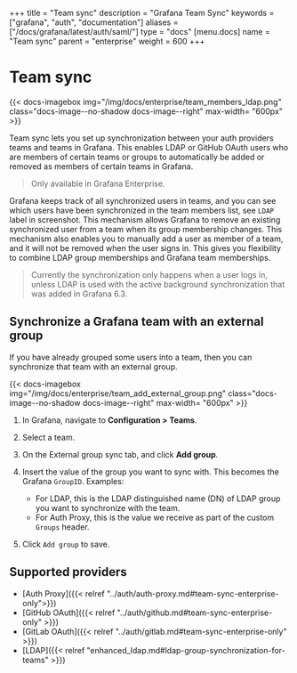 +++
title = "Team sync"
description = "Grafana Team Sync"
keywords = ["grafana", "auth", "documentation"]
aliases = ["/docs/grafana/latest/auth/saml/"]
type = "docs"
[menu.docs]
name = "Team sync"
parent = "enterprise"
weight = 600
+++

# Team sync

{{< docs-imagebox img="/img/docs/enterprise/team_members_ldap.png" class="docs-image--no-shadow docs-image--right" max-width= "600px" >}}

Team sync lets you set up synchronization between your auth providers teams and teams in Grafana. This enables LDAP or GitHub OAuth users who are members
of certain teams or groups to automatically be added or removed as members of certain teams in Grafana.

> Only available in Grafana Enterprise.

Grafana keeps track of all synchronized users in teams, and you can see which users have been synchronized in the team members list, see `LDAP` label in screenshot.
This mechanism allows Grafana to remove an existing synchronized user from a team when its group membership changes. This mechanism also enables you to manually add a user as member of a team, and it will not be removed when the user signs in. This gives you flexibility to combine LDAP group memberships and Grafana team memberships.

> Currently the synchronization only happens when a user logs in, unless LDAP is used with the active background synchronization that was added in Grafana 6.3.

<div class="clearfix"></div>

## Synchronize a Grafana team with an external group

If you have already grouped some users into a team, then you can synchronize that team with an external group.

{{< docs-imagebox img="/img/docs/enterprise/team_add_external_group.png" class="docs-image--no-shadow docs-image--right" max-width= "600px" >}}

1. In Grafana, navigate to **Configuration > Teams**.
1. Select a team.
1. On the External group sync tab, and click **Add group**.
1. Insert the value of the group you want to sync with. This becomes the Grafana `GroupID`.
   Examples:

    - For LDAP, this is the LDAP distinguished name (DN) of LDAP group you want to synchronize with the team.
    - For Auth Proxy, this is the value we receive as part of the custom `Groups` header.

1. Click `Add group` to save.

## Supported providers

* [Auth Proxy]({{< relref "../auth/auth-proxy.md#team-sync-enterprise-only">}})
* [GitHub OAuth]({{< relref "../auth/github.md#team-sync-enterprise-only" >}})
* [GitLab OAuth]({{< relref "../auth/gitlab.md#team-sync-enterprise-only" >}})
* [LDAP]({{< relref "enhanced_ldap.md#ldap-group-synchronization-for-teams" >}})
